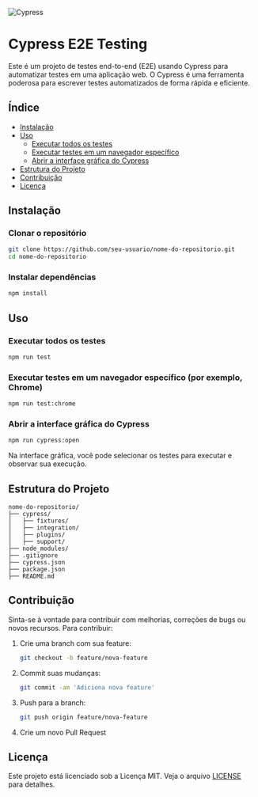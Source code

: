
![Cypress](https://github.com/JCarvalhoQA/ArcelorMittal-Cypress-e2e/assets/173073444/0cfee77d-cc6b-40e5-bd9d-faeeaca70e07)

# Cypress E2E Testing

Este é um projeto de testes end-to-end (E2E) usando Cypress para automatizar testes em uma aplicação web. O Cypress é uma ferramenta poderosa para escrever testes automatizados de forma rápida e eficiente.

## Índice

- [Instalação](#instalação)
- [Uso](#uso)
  - [Executar todos os testes](#executar-todos-os-testes)
  - [Executar testes em um navegador específico](#executar-testes-em-um-navegador-específico)
  - [Abrir a interface gráfica do Cypress](#abrir-a-interface-gráfica-do-cypress)
- [Estrutura do Projeto](#estrutura-do-projeto)
- [Contribuição](#contribuição)
- [Licença](#licença)

## Instalação

### Clonar o repositório

```bash
git clone https://github.com/seu-usuario/nome-do-repositorio.git
cd nome-do-repositorio
```

### Instalar dependências

```bash
npm install
```

## Uso

### Executar todos os testes

```bash
npm run test
```

### Executar testes em um navegador específico (por exemplo, Chrome)

```bash
npm run test:chrome
```

### Abrir a interface gráfica do Cypress

```bash
npm run cypress:open
```

Na interface gráfica, você pode selecionar os testes para executar e observar sua execução.

## Estrutura do Projeto

```plaintext
nome-do-repositorio/
├── cypress/
│   ├── fixtures/                
│   ├── integration/             
│   ├── plugins/                 
│   ├── support/                 
├── node_modules/               
├── .gitignore                   
├── cypress.json                 
├── package.json                 
├── README.md                    
```

## Contribuição

Sinta-se à vontade para contribuir com melhorias, correções de bugs ou novos recursos. Para contribuir:

1. Crie uma branch com sua feature:
    ```bash
    git checkout -b feature/nova-feature
    ```
2. Commit suas mudanças:
    ```bash
    git commit -am 'Adiciona nova feature'
    ```
3. Push para a branch:
    ```bash
    git push origin feature/nova-feature
    ```
4. Crie um novo Pull Request

## Licença

Este projeto está licenciado sob a Licença MIT. Veja o arquivo [LICENSE](LICENSE) para detalhes.
